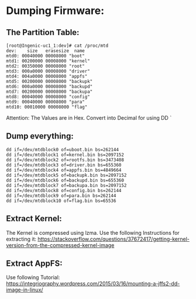 # Dumping Firmware:

## The Partition Table:
```
[root@Ingenic-uc1_1:dev]# cat /proc/mtd 
dev:    size   erasesize  name
mtd0: 00040000 00008000 "boot"
mtd1: 00200000 00008000 "kernel"
mtd2: 00350000 00008000 "root"
mtd3: 000a0000 00008000 "driver"
mtd4: 004a0000 00008000 "appfs"
mtd5: 00200000 00008000 "backupk"
mtd6: 000a0000 00008000 "backupd"
mtd7: 00200000 00008000 "backupa"
mtd8: 00040000 00008000 "config"
mtd9: 00040000 00008000 "para"
mtd10: 00010000 00008000 "flag"
```

Attention: The Values are in Hex. Convert into Decimal for using DD
`

## Dump everything:
```
dd if=/dev/mtdblock0 of=uboot.bin bs=262144
dd if=/dev/mtdblock1 of=kernel.bin bs=2097152
dd if=/dev/mtdblock2 of=rootfs.bin bs=3473408
dd if=/dev/mtdblock3 of=driver.bin bs=655360
dd if=/dev/mtdblock4 of=appfs.bin bs=4849664
dd if=/dev/mtdblock5 of=backupk.bin bs=2097152
dd if=/dev/mtdblock6 of=backupd.bin bs=655360
dd if=/dev/mtdblock7 of=backupa.bin bs=2097152
dd if=/dev/mtdblock8 of=config.bin bs=262144
dd if=/dev/mtdblock9 of=para.bin bs=262144
dd if=/dev/mtdblock10 of=flag.bin bs=65536
```




## Extract Kernel:
The Kernel is compressed using lzma. Use the following Instructions for extracting it:
https://stackoverflow.com/questions/37672417/getting-kernel-version-from-the-compressed-kernel-image


## Extract AppFS:
Use following Tutorial:
https://integriography.wordpress.com/2015/03/16/mounting-a-jffs2-dd-image-in-linux/
